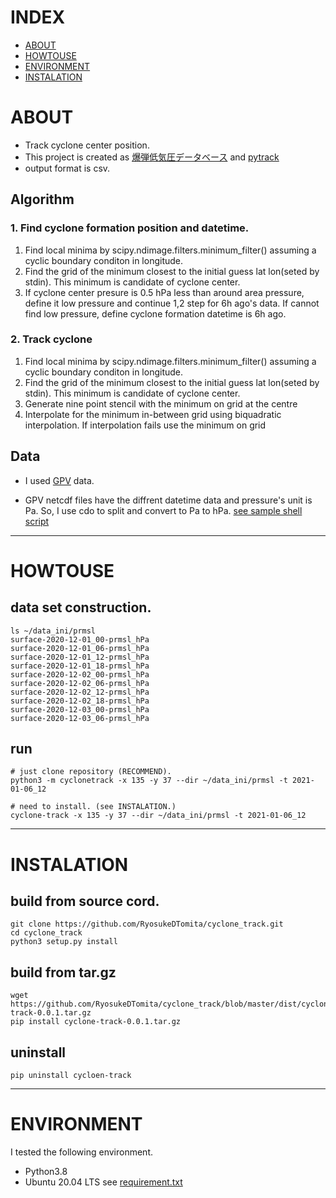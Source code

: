 # INDEX
- [ABOUT](#ABOUT)
- [HOWTOUSE](#HOWTOUSE)
- [ENVIRONMENT](#ENVIRONMENT)
- [INSTALATION](#INSTALATION)


# ABOUT
- Track cyclone center position.
- This project is created as [爆弾低気圧データベース](http://fujin.geo.kyushu-u.ac.jp/meteorol_bomb/algorithm/index.php) and [pytrack](https://github.com/tenomoto/pytrack)
- output format is csv.

## Algorithm

### 1. Find cyclone formation position and datetime.
1. Find local minima by scipy.ndimage.filters.minimum_filter() assuming a cyclic boundary conditon in longitude.
2. Find the grid of the minimum closest to the initial guess lat lon(seted by stdin). This minimum is candidate of cyclone center.
3. If cyclone center presure is 0.5 hPa less than around area pressure, define it low pressure and continue 1,2 step for 6h ago's data. If cannot find low pressure, define cyclone formation datetime is 6h ago.
### 2. Track cyclone
1. Find local minima by scipy.ndimage.filters.minimum_filter() assuming a cyclic boundary conditon in longitude.
2. Find the grid of the minimum closest to the initial guess lat lon(seted by stdin). This minimum is candidate of cyclone center.
3. Generate nine point stencil with the minimum on grid at the centre
4. Interpolate for the minimum in-between grid using biquadratic interpolation. If interpolation fails use the minimum on grid

## Data
- I used [GPV](http://database.rish.kyoto-u.ac.jp/arch/glob-atmos/) data.

- GPV netcdf files have the diffrent datetime data and pressure's unit is Pa. So, I use cdo to split and convert to Pa to hPa.
[see sample shell script](./getPrmsl.bash)
******


# HOWTOUSE
## data set construction.

```
ls ~/data_ini/prmsl
surface-2020-12-01_00-prmsl_hPa
surface-2020-12-01_06-prmsl_hPa
surface-2020-12-01_12-prmsl_hPa
surface-2020-12-01_18-prmsl_hPa
surface-2020-12-02_00-prmsl_hPa
surface-2020-12-02_06-prmsl_hPa
surface-2020-12-02_12-prmsl_hPa
surface-2020-12-02_18-prmsl_hPa
surface-2020-12-03_00-prmsl_hPa
surface-2020-12-03_06-prmsl_hPa
```

## run

```shell
# just clone repository (RECOMMEND).
python3 -m cyclonetrack -x 135 -y 37 --dir ~/data_ini/prmsl -t 2021-01-06_12
```

```shell
# need to install. (see INSTALATION.)
cyclone-track -x 135 -y 37 --dir ~/data_ini/prmsl -t 2021-01-06_12
```
******


# INSTALATION
## build from source cord.

```shell
git clone https://github.com/RyosukeDTomita/cyclone_track.git
cd cyclone_track
python3 setup.py install
```

## build from tar.gz

```shell
wget https://github.com/RyosukeDTomita/cyclone_track/blob/master/dist/cyclone-track-0.0.1.tar.gz
pip install cyclone-track-0.0.1.tar.gz
```

## uninstall

```
pip uninstall cycloen-track
```
******


# ENVIRONMENT
I tested the following environment.
- Python3.8
- Ubuntu 20.04 LTS
see [requirement.txt](./requirements.txt)
